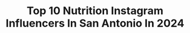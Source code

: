 ---
title: Top 10 Nutrition Instagram Influencers In San Antonio In 2024
description: >-
  Find top nutrition Instagram influencers in San Antonio in 2024. Most popular hashtags: #fitness #nutrition #health.
platform: Instagram
hits: 4
text_top: See the most popular Instagram profiles on inBeat.
text_bottom: inBeat holds 4 Instagram influencers like this in San Antonio, United States for you to contact.
profiles:
  - username: "paugasol"
    fullname: >-
      Pau
    bio: >-
      Barcelona, Memphis, Los Angeles, Chicago, San Antonio, Milwaukee, Portland... And Instagram!! Facebook, Twitter & Youtube: @PauGasol
    location: "United States"
    followers: 1812067
    engagement: 366
    commentsToLikes: 0.007317
    id: ck0vyypp36fqs0i19d9k00iaj
    verified: true
    hashtags: "#frasesdepau, #family, #pausquotes, #daddysgirl"
  - username: "noellerockwell"
    fullname: >-
      Noelle Rockwell
    bio: >-
      ✝️Follower of Christ 🍽Metabolic Nutrition Coach 🛡Security 👮🏻‍♀️/EP⚔️ 🥋 BJJ student @chemixlifestyle : Rockwell20 (20%off)
    location: "United States"
    followers: 31352
    engagement: 167
    commentsToLikes: 0.059923
    id: ckap8ki2woq4j0i78ib5yj6k3
    verified: false
    hashtags: "#hypothyroidism, #flexfriday, #weightloss, #pcos"
  - username: "msdrizzle11"
    fullname: >-
      𝐌𝐚𝐫𝐣𝐨𝐫𝐢𝐞 𝐃𝐫𝐢𝐞𝐬𝐞
    bio: >-
      📍 En Route Connecting The Busy Mom To Home, Health, Wellness, & Beauty 💍ᴡɪꜰᴇ 🤱ᴍᴏᴛʜᴇʀ 👩‍⚕️ʜᴇᴀʟᴛʜᴄᴀʀᴇ ᴘʀᴏᴠɪᴅᴇʀ
    location: "United States"
    followers: 52924
    engagement: 107
    commentsToLikes: 0.172949
    id: cl04upjsi7o8m0i23slqt3pio
    verified: false
    hashtags: "#healthylifestyle, #wellness, #ad, #kishachavis"
  - username: "planwithlaken"
    fullname: >-
      Laken | Goal Setting
    bio: >-
      Learn how to make time for your personal goals! 🎥 YouTuber 🎤 Public Speaker 🗽 NYC ⬇️ Sign Up for Accelerate Your Goals Live Course!
    location: "United States"
    followers: 38652
    engagement: 89
    commentsToLikes: 0.092890
    id: ck0tz1jltosi40i19gvq26ojm
    verified: false
    hashtags: "#makeaplan, #booklove, #instabooks, #limitingbeliefs"
  - username: "fitness.by.nikki"
    fullname: >-
      N I K K I  R A Y
    bio: >-
      ⭐️ CPT & Nutrition Coach 🥇 NPC Figure & Bikini NQ | Sponsored Athlete ⚡️ @cellucor @c4energy NIKKI 👙 @angelcompetitionbikinis NIKKI 👭 Mom 📚 Attorney
    location: "United States"
    followers: 22168
    engagement: 603
    commentsToLikes: 0.035846
    id: ck8t4t1j67vk00j78nzc491rw
    verified: false
    hashtags: "#noexcuses, #neverskiplegday"
  - username: "josiahkhong"
    fullname: >-
      Josiah Khong
    bio: >-
      💼 Young Entrepreneur 📖 Monash Uni Alumni 🏋🏻 Fitness Coach 🌱 Certified Nutrition Expert 💡 Managed by @alyfegroup Collab: josiahkhong@hotmail.com
    location: "United States"
    followers: 35880
    engagement: 6355
    commentsToLikes: 0.013761
    id: ck8sy1fvcjef00j785sax5769
    verified: false
    hashtags: "#geekfitlab, #alaska, #amwaymy, #gym"
  - username: "kasha_grimes"
    fullname: >-
      Kasha
    bio: >-
      AKA Mumma Grimes, promotes self help, loves fashion, styling, travel, women’s health, fitness, nutrition & most importantly living life to the full ❤️
    location: "United States"
    followers: 34897
    engagement: 1039
    commentsToLikes: 0.025111
    id: ck0w1gimkj8em0i191beptuaw
    verified: false
    hashtags: "#ad, #founditonamazon, #fashionhaul, #onlinefashion"
  - username: "bodyxbrooke"
    fullname: >-
      BODY BY BROOKE | home workouts, wellness + mom life
    bio: >-
      🌟 trainer, nutrition coach + mom 💗 helping women feel their best 💪🏼 home workout program + meal plans ⤵️ join me FREE for 10 days!
    location: "United States"
    followers: 19506
    engagement: 646
    commentsToLikes: 0.123949
    id: ckv7c9vwu13bz0j23g746o1ic
    verified: false
    hashtags: "#homeworkouts, #momsofinstagram, #momlife, #sweatathome"
  - username: "doctordiaries"
    fullname: >-
      Erica Wigdor, DO
    bio: >-
      👩🏻‍⚕️ Board Certified Internal Medicine 📍 South FL ❤️ Health | Wellness | Lifestyle 🍎 Nutrition + Prevention 🧬 Evidence Based Science ⇩ Blog + More
    location: "United States"
    followers: 103028
    engagement: 682
    commentsToLikes: 0.026297
    id: ck6trzr4420c50j71ui5zl0fg
    verified: false
    hashtags: "#givingtuesday, #ezcpak, #flexispot, #figsambassador"
  - username: "savaniimal"
    fullname: >-
      Savannah Ige
    bio: >-
      I love Jesus Here to encourage you to do hard things 🫶 Wife to @dynamitedan808 ❤️ Certified Sports Nutrition Coach CFL2 Coach
    location: "United States"
    followers: 27252
    engagement: 762
    commentsToLikes: 0.042703
    id: cl6kwojb3k2ke0i23v40ik8qt
    verified: false
    hashtags: "#momanddad, #fitness, #running, #coach"
---